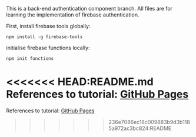 This is a back-end authentication component branch.
All files are for learning the implementation of firebase authentication.

First, install firebase tools globally:
```
npm install -g firebase-tools
```

initialise firebase functions locally:
```
npm init functions
```

<<<<<<< HEAD:README.md
References to tutorial: [GitHub Pages](https://pages.github.com/)
=======
References to tutorial: [GitHub Pages](https://pages.github.com/)
>>>>>>> 236e7086ec18c009883b9d3b1185a972ac3bc824:README
